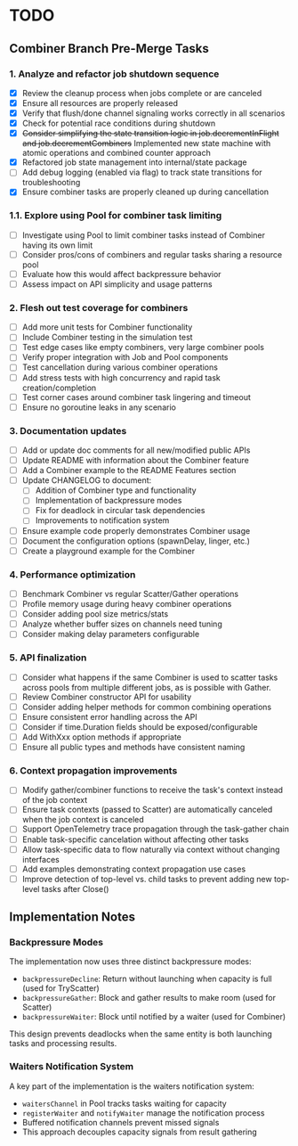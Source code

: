# TODO

## Combiner Branch Pre-Merge Tasks

### 1. Analyze and refactor job shutdown sequence
- [x] Review the cleanup process when jobs complete or are canceled
- [x] Ensure all resources are properly released
- [x] Verify that flush/done channel signaling works correctly in all scenarios
- [x] Check for potential race conditions during shutdown
- [x] ~~Consider simplifying the state transition logic in job.decrementInFlight and job.decrementCombiners~~ Implemented new state machine with atomic operations and combined counter approach
- [x] Refactored job state management into internal/state package
- [ ] Add debug logging (enabled via flag) to track state transitions for troubleshooting
- [x] Ensure combiner tasks are properly cleaned up during cancellation 

### 1.1. Explore using Pool for combiner task limiting
- [ ] Investigate using Pool to limit combiner tasks instead of Combiner having its own limit
- [ ] Consider pros/cons of combiners and regular tasks sharing a resource pool
- [ ] Evaluate how this would affect backpressure behavior
- [ ] Assess impact on API simplicity and usage patterns

### 2. Flesh out test coverage for combiners
- [ ] Add more unit tests for Combiner functionality
- [ ] Include Combiner testing in the simulation test
- [ ] Test edge cases like empty combiners, very large combiner pools
- [ ] Verify proper integration with Job and Pool components
- [ ] Test cancellation during various combiner operations
- [ ] Add stress tests with high concurrency and rapid task creation/completion
- [ ] Test corner cases around combiner task lingering and timeout
- [ ] Ensure no goroutine leaks in any scenario

### 3. Documentation updates
- [ ] Add or update doc comments for all new/modified public APIs
- [ ] Update README with information about the Combiner feature
- [ ] Add a Combiner example to the README Features section
- [ ] Update CHANGELOG to document:
  - [ ] Addition of Combiner type and functionality
  - [ ] Implementation of backpressure modes
  - [ ] Fix for deadlock in circular task dependencies
  - [ ] Improvements to notification system
- [ ] Ensure example code properly demonstrates Combiner usage
- [ ] Document the configuration options (spawnDelay, linger, etc.)
- [ ] Create a playground example for the Combiner

### 4. Performance optimization
- [ ] Benchmark Combiner vs regular Scatter/Gather operations
- [ ] Profile memory usage during heavy combiner operations
- [ ] Consider adding pool size metrics/stats
- [ ] Analyze whether buffer sizes on channels need tuning
- [ ] Consider making delay parameters configurable

### 5. API finalization
- [ ] Consider what happens if the same Combiner is used to scatter tasks across pools from multiple different jobs, as is possible with Gather.
- [ ] Review Combiner constructor API for usability
- [ ] Consider adding helper methods for common combining operations
- [ ] Ensure consistent error handling across the API
- [ ] Consider if time.Duration fields should be exposed/configurable
- [ ] Add WithXxx option methods if appropriate
- [ ] Ensure all public types and methods have consistent naming

### 6. Context propagation improvements
- [ ] Modify gather/combiner functions to receive the task's context instead of the job context
- [ ] Ensure task contexts (passed to Scatter) are automatically canceled when the job context is canceled
- [ ] Support OpenTelemetry trace propagation through the task-gather chain
- [ ] Enable task-specific cancelation without affecting other tasks
- [ ] Allow task-specific data to flow naturally via context without changing interfaces
- [ ] Add examples demonstrating context propagation use cases
- [ ] Improve detection of top-level vs. child tasks to prevent adding new top-level tasks after Close()

## Implementation Notes

### Backpressure Modes
The implementation now uses three distinct backpressure modes:
- `backpressureDecline`: Return without launching when capacity is full (used for TryScatter)
- `backpressureGather`: Block and gather results to make room (used for Scatter)
- `backpressureWaiter`: Block until notified by a waiter (used for Combiner)

This design prevents deadlocks when the same entity is both launching tasks and processing results.

### Waiters Notification System
A key part of the implementation is the waiters notification system:
- `waitersChannel` in Pool tracks tasks waiting for capacity
- `registerWaiter` and `notifyWaiter` manage the notification process
- Buffered notification channels prevent missed signals
- This approach decouples capacity signals from result gathering
